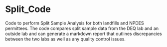# Split_Code
Code to perform Split Sample Analysis for both landfills and NPDES permittees. The code compares split sample data from the DEQ lab and an outside lab and can generate a markdown report that outlines discrepancies between the two labs as well as any quality control issues. 

